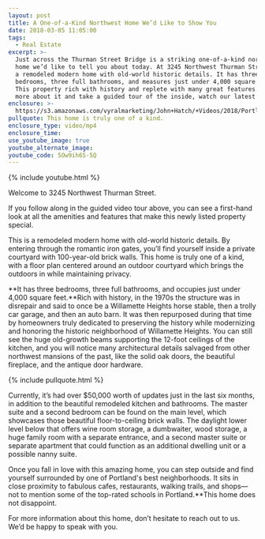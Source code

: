 ```yaml
---
layout: post
title: A One-of-a-Kind Northwest Home We’d Like to Show You
date: 2018-03-05 11:05:00
tags:
  - Real Estate
excerpt: >-
  Just across the Thurman Street Bridge is a striking one-of-a-kind northwest
  home we’d like to tell you about today. At 3245 Northwest Thurman Street lies
  a remodeled modern home with old-world historic details. It has three
  bedrooms, three full bathrooms, and measures just under 4,000 square feet.
  This property rich with history and replete with many great features. To learn
  more about it and take a guided tour of the inside, watch our latest video.
enclosure: >-
  https://s3.amazonaws.com/vyralmarketing/John+Hatch/+Videos/2018/Portland+Real+Estate+Agent-+A+One-of-a-Kind+Northwest+Home+Wed+Like+to+Show+You.mp4
pullquote: This home is truly one of a kind.
enclosure_type: video/mp4
enclosure_time:
use_youtube_image: true
youtube_alternate_image:
youtube_code: 5Ow9ih6S-5Q
---
```


{% include youtube.html %}

Welcome to 3245 Northwest Thurman Street.

If you follow along in the guided video tour above, you can see a first-hand look at all the amenities and features that make this newly listed property special.

This is a remodeled modern home with old-world historic details. By entering through the romantic iron gates, you’ll find yourself inside a private courtyard with 100-year-old brick walls. This home is truly one of a kind, with a floor plan centered around an outdoor courtyard which brings the outdoors in while maintaining privacy.

**It has three bedrooms, three full bathrooms, and occupies just under 4,000 square feet.**Rich with history, in the 1970s the structure was in disrepair and said to once be a Willamette Heights horse stable, then a trolly car garage, and then an auto barn. It was then repurposed during that time by homeowners truly dedicated to preserving the history while modernizing and honoring the historic neighborhood of Willamette Heights. You can still see the huge old-growth beams supporting the 12-foot ceilings of the kitchen, and you will notice many architectural details salvaged from other northwest mansions of the past, like the solid oak doors, the beautiful fireplace, and the antique door hardware.

{% include pullquote.html %}

Currently, it’s had over $50,000 worth of updates just in the last six months, in addition to the beautiful remodeled kitchen and bathrooms. The master suite and a second bedroom can be found on the main level, which showcases those beautiful floor-to-ceiling brick walls. The daylight lower level below that offers wine room storage, a dumbwaiter, wood storage, a huge family room with a separate entrance, and a second master suite or separate apartment that could function as an additional dwelling unit or a possible nanny suite.

Once you fall in love with this amazing home, you can step outside and find yourself surrounded by one of Portland's best neighborhoods. It sits in close proximity to fabulous cafes, restaurants, walking trails, and shops—not to mention some of the top-rated schools in Portland.\*\*This home does not disappoint.

For more information about this home, don’t hesitate to reach out to us. We’d be happy to speak with you.